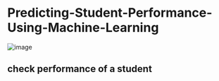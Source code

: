 # Predicting-Student-Performance-Using-Machine-Learning
![image](https://github.com/user-attachments/assets/7e8e5ec5-8c42-43d2-a53c-790908f53a2f)
## check performance of a student

